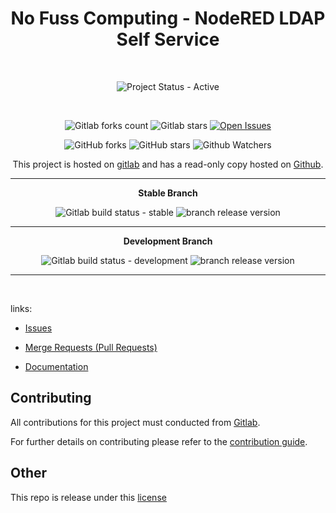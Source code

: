 <div align="center" width="100%">


# No Fuss Computing - NodeRED LDAP Self Service

<br>

![Project Status - Active](https://img.shields.io/badge/Project%20Status-Active-green?logo=gitlab&style=plastic) 

<br>

![Gitlab forks count](https://img.shields.io/badge/dynamic/json?label=Forks&query=%24.forks_count&url=https%3A%2F%2Fgitlab.com%2Fapi%2Fv4%2Fprojects%2F48321671%2F&color=ff782e&logo=gitlab&style=plastic) ![Gitlab stars](https://img.shields.io/badge/dynamic/json?label=Stars&query=%24.star_count&url=https%3A%2F%2Fgitlab.com%2Fapi%2Fv4%2Fprojects%2F48321671%2F&color=ff782e&logo=gitlab&style=plastic) [![Open Issues](https://img.shields.io/badge/dynamic/json?color=ff782e&logo=gitlab&style=plastic&label=Open%20Issues&query=%24.statistics.counts.opened&url=https%3A%2F%2Fgitlab.com%2Fapi%2Fv4%2Fprojects%2F48321671%2Fissues_statistics)](https://gitlab.com/nofusscomputing/projects/nodered_ldap_self_service/-/issues)



![GitHub forks](https://img.shields.io/github/forks/NofussComputing/nodered_ldap_self_service?logo=github&style=plastic&color=000000&labell=Forks) ![GitHub stars](https://img.shields.io/github/stars/NofussComputing/nodered_ldap_self_service?color=000000&logo=github&style=plastic) ![Github Watchers](https://img.shields.io/github/watchers/NofussComputing/nodered_ldap_self_service?color=000000&label=Watchers&logo=github&style=plastic)
<br>

This project is hosted on [gitlab](https://gitlab.com/nofusscomputing/projects/nodered_ldap_self_service) and has a read-only copy hosted on [Github](https://github.com/NofussComputing/nodered_ldap_self_service).

----

**Stable Branch**

![Gitlab build status - stable](https://img.shields.io/badge/dynamic/json?color=ff782e&label=Build&query=0.status&url=https%3A%2F%2Fgitlab.com%2Fapi%2Fv4%2Fprojects%2F48321671%2Fpipelines%3Fref%3Dmaster&logo=gitlab&style=plastic) ![branch release version](https://img.shields.io/badge/dynamic/yaml?color=ff782e&logo=gitlab&style=plastic&label=Release&query=%24.commitizen.version&url=https%3A//gitlab.com/nofusscomputing/projects/nodered_ldap_self_service%2F-%2Fraw%2Fmaster%2F.cz.yaml) 

----

**Development Branch** 

![Gitlab build status - development](https://img.shields.io/badge/dynamic/json?color=ff782e&label=Build&query=0.status&url=https%3A%2F%2Fgitlab.com%2Fapi%2Fv4%2Fprojects%2F48321671%2Fpipelines%3Fref%3Ddevelopment&logo=gitlab&style=plastic) ![branch release version](https://img.shields.io/badge/dynamic/yaml?color=ff782e&logo=gitlab&style=plastic&label=Release&query=%24.commitizen.version&url=https%3A//gitlab.com/nofusscomputing/projects/nodered_ldap_self_service%2F-%2Fraw%2Fdevelopment%2F.cz.yaml)

----
<br>

</div>

links:

- [Issues](https://gitlab.com/nofusscomputing/projects/nodered_ldap_self_service/-/issues)

- [Merge Requests (Pull Requests)](https://gitlab.com/nofusscomputing/projects/nodered_ldap_self_service/-/merge_requests)

- [Documentation](https://nofusscomputing.com/projects/ldap_self_service/)


## Contributing
All contributions for this project must conducted from [Gitlab](https://gitlab.com/nofusscomputing/projects/nodered_ldap_self_service).

For further details on contributing please refer to the [contribution guide](CONTRIBUTING.md).


## Other

This repo is release under this [license](LICENSE)

